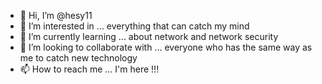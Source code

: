 - 👋 Hi, I’m @hesy11
- 👀 I’m interested in ... everything that can catch my mind 
- 🌱 I’m currently learning ... about network and network security
- 💞️ I’m looking to collaborate with ... everyone who has the same way as me to catch new technology
- 📫 How to reach me ... I'm here !!! 

<!---
hesy11/hesy11 is a ✨ special ✨ repository because its `README.md` (this file) appears on your GitHub profile.
You can click the Preview link to take a look at your changes.
--->
